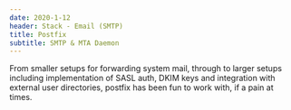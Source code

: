 ```yaml
---
date: 2020-1-12
header: Stack - Email (SMTP)
title: Postfix
subtitle: SMTP & MTA Daemon
---
```

From smaller setups for forwarding system mail, through to larger setups including implementation of SASL auth,
DKIM keys and integration with external user directories, postfix has been fun to work with, if a pain at times.